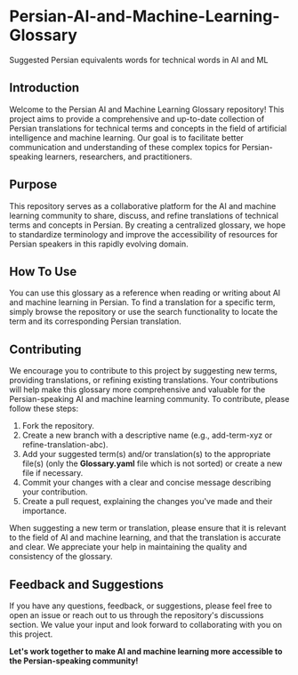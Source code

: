 # Persian-AI-and-Machine-Learning-Glossary
Suggested Persian equivalents words for technical words in AI and ML

## Introduction
Welcome to the Persian AI and Machine Learning Glossary repository! This project aims to provide a comprehensive and up-to-date collection of Persian translations for technical terms and concepts in the field of artificial intelligence and machine learning. Our goal is to facilitate better communication and understanding of these complex topics for Persian-speaking learners, researchers, and practitioners.

## Purpose
This repository serves as a collaborative platform for the AI and machine learning community to share, discuss, and refine translations of technical terms and concepts in Persian. By creating a centralized glossary, we hope to standardize terminology and improve the accessibility of resources for Persian speakers in this rapidly evolving domain.

## How To Use
You can use this glossary as a reference when reading or writing about AI and machine learning in Persian. To find a translation for a specific term, simply browse the repository or use the search functionality to locate the term and its corresponding Persian translation.

## Contributing
We encourage you to contribute to this project by suggesting new terms, providing translations, or refining existing translations. Your contributions will help make this glossary more comprehensive and valuable for the Persian-speaking AI and machine learning community. To contribute, please follow these steps:

1. Fork the repository.
2. Create a new branch with a descriptive name (e.g., add-term-xyz or refine-translation-abc).
3. Add your suggested term(s) and/or translation(s) to the appropriate file(s) (only the **Glossary.yaml** file which is not sorted) or create a new file if necessary.
4. Commit your changes with a clear and concise message describing your contribution.
5. Create a pull request, explaining the changes you've made and their importance.

When suggesting a new term or translation, please ensure that it is relevant to the field of AI and machine learning, and that the translation is accurate and clear. We appreciate your help in maintaining the quality and consistency of the glossary.

## Feedback and Suggestions
If you have any questions, feedback, or suggestions, please feel free to open an issue or reach out to us through the repository's discussions section. We value your input and look forward to collaborating with you on this project.

**Let's work together to make AI and machine learning more accessible to the Persian-speaking community!**
